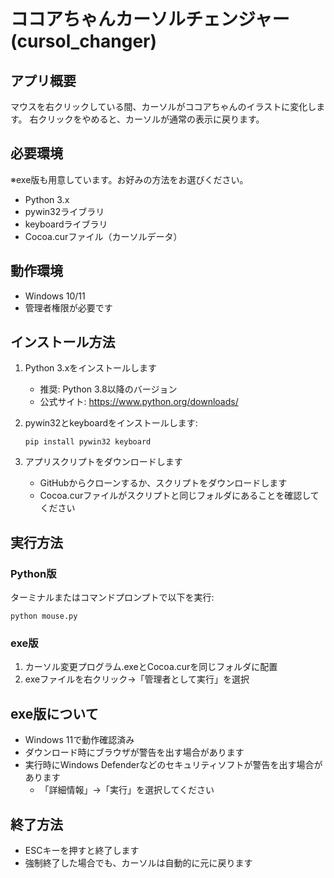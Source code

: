 # ココアちゃんカーソルチェンジャー (cursol_changer)

## アプリ概要 
マウスを右クリックしている間、カーソルがココアちゃんのイラストに変化します。
右クリックをやめると、カーソルが通常の表示に戻ります。

## 必要環境 
※exe版も用意しています。お好みの方法をお選びください。
- Python 3.x
- pywin32ライブラリ
- keyboardライブラリ
- Cocoa.curファイル（カーソルデータ）

## 動作環境
- Windows 10/11
- 管理者権限が必要です

## インストール方法
1. Python 3.xをインストールします
   - 推奨: Python 3.8以降のバージョン
   - 公式サイト: https://www.python.org/downloads/

2. pywin32とkeyboardをインストールします:
   ```
   pip install pywin32 keyboard
   ```

3. アプリスクリプトをダウンロードします
   - GitHubからクローンするか、スクリプトをダウンロードします
   - Cocoa.curファイルがスクリプトと同じフォルダにあることを確認してください

## 実行方法 
### Python版
ターミナルまたはコマンドプロンプトで以下を実行:
```
python mouse.py
```
### exe版
1. カーソル変更プログラム.exeとCocoa.curを同じフォルダに配置
2. exeファイルを右クリック→「管理者として実行」を選択


## exe版について
- Windows 11で動作確認済み
- ダウンロード時にブラウザが警告を出す場合があります
- 実行時にWindows Defenderなどのセキュリティソフトが警告を出す場合があります
  - 「詳細情報」→「実行」を選択してください

## 終了方法
- ESCキーを押すと終了します
- 強制終了した場合でも、カーソルは自動的に元に戻ります
 
